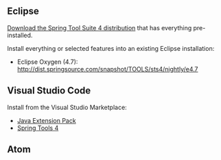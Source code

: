 ## Eclipse

[Download the Spring Tool Suite 4 distribution](http://dist.springsource.com/snapshot/STS4/nightly-distributions.html) that has everything pre-installed.

Install everything or selected features into an existing Eclipse installation:
* Eclipse Oxygen (4.7): http://dist.springsource.com/snapshot/TOOLS/sts4/nightly/e4.7

## Visual Studio Code

Install from the Visual Studio Marketplace:
* [Java Extension Pack](https://marketplace.visualstudio.com/items?itemName=vscjava.vscode-java-pack)
* [Spring Tools 4](https://marketplace.visualstudio.com/items?itemName=notthereyet)

## Atom
